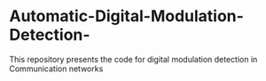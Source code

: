 # Automatic-Digital-Modulation-Detection-
This repository presents the code for digital modulation detection in Communication networks
